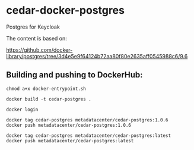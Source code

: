 # cedar-docker-postgres
Postgres for Keycloak

The content is based on:

https://github.com/docker-library/postgres/tree/3d4e5e9f64124b72aa80f80e2635aff0545988c6/9.6

## Building and pushing to DockerHub:

````
chmod a+x docker-entrypoint.sh

docker build -t cedar-postgres .

docker login

docker tag cedar-postgres metadatacenter/cedar-postgres:1.0.6
docker push metadatacenter/cedar-postgres:1.0.6

docker tag cedar-postgres metadatacenter/cedar-postgres:latest
docker push metadatacenter/cedar-postgres:latest
````